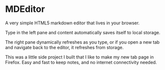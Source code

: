 # MDEditor

A very simple HTML5 markdown editor that lives in your browser.

Type in the left pane and content automatically saves itself to local storage.

The right pane dynamically refreshes as you type, or if you open a new tab and navigate back to the editor, it refreshes from storage.

This was a little side project I built that I like to make my new tab page in Firefox. Easy and fast to keep notes, and no internet connectivity needed.